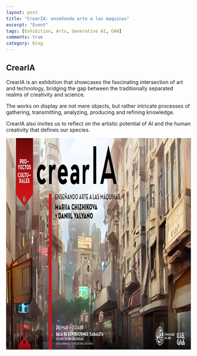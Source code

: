 ```yaml
---
layout: post
title: "CrearIA: enseñando arte a las maquinas"
excerpt: "Event"
tags: [Exhibition, Arts, Generative AI, GAN]
comments: true
category: blog
---
```


## CrearIA
CrearIA is an exhibition that showcases the fascinating intersection of art and technology, bridging the gap between the traditionally separated realms of creativity and science.

The works on display are not mere objects, but rather intricate processes of gathering, transmitting, analyzing, producing and refining knowledge.

CrearIA also invites us to reflect on the artistic potential of AI and the human creativity that defines our species.


<img src="https://github.com/bj0rndan/bj0rndan.github.io/blob/master/images/UJA.C%20pc%20crearIA%20-%20pantallaH%20%5Baf%5D.jpg" width = 1024 height = 576> </p>
